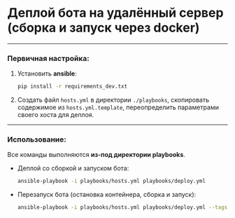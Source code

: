 # Деплой бота на удалённый сервер (сборка и запуск через docker)

---

### Первичная настройка:

1. Установить **ansible**:

    ```bash
    pip install -r requirements_dev.txt
    ```

2. Создать файл `hosts.yml` в директории `./playbooks`, 
скопировать содержимое из `hosts.yml.template`,
переопределить параметрами своего хоста для деплоя.

---

### Использование:

Все команды выполняются **из-под директории playbooks**.

* Деплой со сборкой и запуском бота:

    ```bash
    ansible-playbook -i playbooks/hosts.yml playbooks/deploy.yml
    ```
  
* Перезапуск бота (остановка контейнера, сборка и запуск):

    ```bash
    ansible-playbook -i playbooks/hosts.yml playbooks/deploy.yml --tags=restart
    ```
